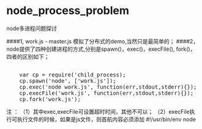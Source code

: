 # node_process_problem
node多进程问题探讨

####1, work.js - master.js 模拟了分布式的demo,当然只是最简单的；
####2，node提供了四种创建进程的方式,分别是spawn()，exec()，execFile(), fork()，四者的区别如下；
<pre> 
    var cp = require('child_process);
    cp.spawn('node', ['work.js']);
    cp.exec('node work.js', function(err,stdout,stderr){}); 
    cp.execFile('work.js', function(err,stdout,stderr){});
    cp.fork('work.js');
</pre>
注 ： （1）其中exec,execFile可设置超时时间，其他不可以；
     （2）execFile执行可执行文件的时候，如果是js文件，则首航内容必须添加 #!/usr/bin/env node

